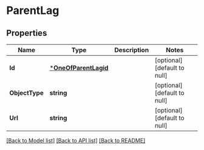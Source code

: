 # ParentLag

## Properties
Name | Type | Description | Notes
------------ | ------------- | ------------- | -------------
**Id** | [***OneOfParentLagid**](OneOfParentLagid.md) |  | [optional] [default to null]
**ObjectType** | **string** |  | [optional] [default to null]
**Url** | **string** |  | [optional] [default to null]

[[Back to Model list]](../README.md#documentation-for-models) [[Back to API list]](../README.md#documentation-for-api-endpoints) [[Back to README]](../README.md)

